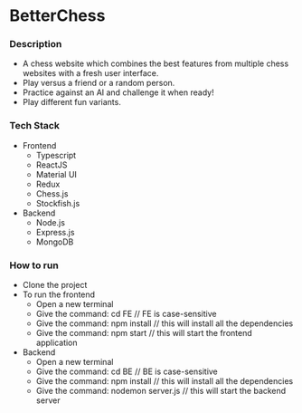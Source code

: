# BetterChess

### Description
- A chess website which combines the best features from multiple chess websites with a fresh user interface.
- Play versus a friend or a random person.
- Practice against an AI and challenge it when ready!
- Play different fun variants.

### Tech Stack
- Frontend
  - Typescript
  - ReactJS
  - Material UI
  - Redux
  - Chess.js
  - Stockfish.js
- Backend
  - Node.js
  - Express.js
  - MongoDB

### How to run
- Clone the project
- To run the frontend
  - Open a new terminal
  - Give the command: cd FE // FE is case-sensitive  
  - Give the command: npm install // this will install all the dependencies
  - Give the command: npm start // this will start the frontend application
- Backend
  - Open a new terminal
  - Give the command: cd BE // BE is case-sensitive
  - Give the command: npm install // this will install all the dependencies
  - Give the command: nodemon server.js // this will start the backend server
